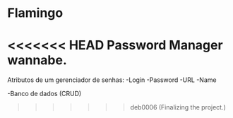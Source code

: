 # Flamingo
<<<<<<< HEAD
Password Manager wannabe.
=======

Atributos de um gerenciador de senhas:
-Login
-Password
-URL
-Name

-Banco de dados (CRUD)
>>>>>>> deb0006 (Finalizing the project.)
